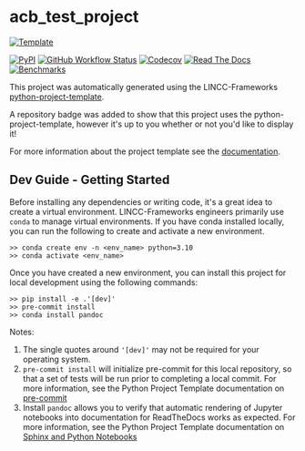 # acb_test_project

[![Template](https://img.shields.io/badge/Template-LINCC%20Frameworks%20Python%20Project%20Template-brightgreen)](https://lincc-ppt.readthedocs.io/en/latest/)

[![PyPI](https://img.shields.io/pypi/v/acb_test_project?color=blue&logo=pypi&logoColor=white)](https://pypi.org/project/acb_test_project/)
[![GitHub Workflow Status](https://img.shields.io/github/actions/workflow/status/arenbeck/acb_test_project/smoke-test.yml)](https://github.com/arenbeck/acb_test_project/actions/workflows/smoke-test.yml)
[![Codecov](https://codecov.io/gh/arenbeck/acb_test_project/branch/main/graph/badge.svg)](https://codecov.io/gh/arenbeck/acb_test_project)
[![Read The Docs](https://img.shields.io/readthedocs/acb-test-project)](https://acb-test-project.readthedocs.io/)
[![Benchmarks](https://img.shields.io/github/actions/workflow/status/arenbeck/acb_test_project/asv-main.yml?label=benchmarks)](https://arenbeck.github.io/acb_test_project/)

This project was automatically generated using the LINCC-Frameworks 
[python-project-template](https://github.com/lincc-frameworks/python-project-template).

A repository badge was added to show that this project uses the python-project-template, however it's up to
you whether or not you'd like to display it!

For more information about the project template see the 
[documentation](https://lincc-ppt.readthedocs.io/en/latest/).

## Dev Guide - Getting Started

Before installing any dependencies or writing code, it's a great idea to create a
virtual environment. LINCC-Frameworks engineers primarily use `conda` to manage virtual
environments. If you have conda installed locally, you can run the following to
create and activate a new environment.

```
>> conda create env -n <env_name> python=3.10
>> conda activate <env_name>
```

Once you have created a new environment, you can install this project for local
development using the following commands:

```
>> pip install -e .'[dev]'
>> pre-commit install
>> conda install pandoc
```

Notes:
1. The single quotes around `'[dev]'` may not be required for your operating system.
2. `pre-commit install` will initialize pre-commit for this local repository, so
   that a set of tests will be run prior to completing a local commit. For more
   information, see the Python Project Template documentation on 
   [pre-commit](https://lincc-ppt.readthedocs.io/en/latest/practices/precommit.html)
3. Install `pandoc` allows you to verify that automatic rendering of Jupyter notebooks
   into documentation for ReadTheDocs works as expected. For more information, see
   the Python Project Template documentation on
   [Sphinx and Python Notebooks](https://lincc-ppt.readthedocs.io/en/latest/practices/sphinx.html#python-notebooks)
